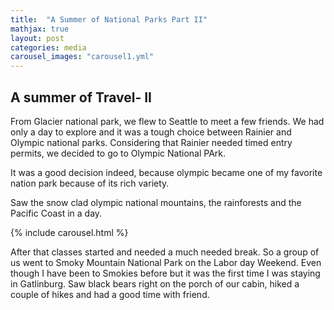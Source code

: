 ```yaml
---
title:  "A Summer of National Parks Part II"
mathjax: true
layout: post
categories: media
carousel_images: "carousel1.yml"
---
```


## A summer of Travel- II

From Glacier national park, we flew to Seattle to meet a few friends. We had only a day to explore and it was a tough choice between Rainier and Olympic national parks. Considering that Rainier needed timed entry permits, we decided to go to Olympic National PArk.

It was a good decision indeed, because olympic became one of my favorite nation park because of its rich variety.

Saw the snow clad olympic national mountains, the rainforests and the Pacific Coast in a day.

{% include carousel.html %}


After that classes started and needed a much needed break. So a group of us went to Smoky Mountain National Park on the Labor day Weekend.
Even though I have been to Smokies before but it was the first time I was staying in Gatlinburg. Saw black bears right on the porch of our cabin, hiked a couple of hikes and had a good time with friend.

